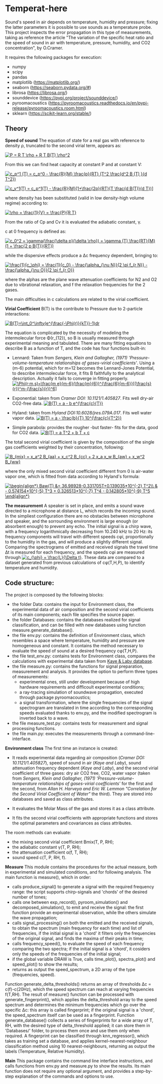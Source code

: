 # Temperat-here
Sound's speed in air depends on temperature, humidity and pressure; fixing the latter parameters it is possible to use sounds as a temperature probe. This project inspects the error propagation in this type of measurements, taking as reference the article "The variation of the specific heat ratio and the speed of sound in air with temperature, pressure, humidity, and CO2 concentration", by O.Cramer. 

It requires the following packages for execution:
 - numpy
 - scipy
 - pandas
 - matplotlib (https://matplotlib.org/)
 - seaborn (https://seaborn.pydata.org/#)
 - librosa (https://librosa.org/)
 - sounddevice (https://pypi.org/project/sounddevice/)
 - pyroomacoustics (https://pyroomacoustics.readthedocs.io/en/pypi-release/pyroomacoustics.room.html)
 - sklearn (https://scikit-learn.org/stable/)

Theory
-

**Speed of sound**
The equation of state for a real gas with reference to density ρ, truncated to the second virial term, appears as:

<a href="https://www.codecogs.com/eqnedit.php?latex=P&space;=&space;R&space;T&space;\rho&space;&plus;&space;R&space;T&space;B(T)&space;\rho^2" target="_blank"><img src="https://latex.codecogs.com/svg.latex?P&space;=&space;R&space;T&space;\rho&space;&plus;&space;R&space;T&space;B(T)&space;\rho^2" title="P = R T \rho + R T B(T) \rho^2" /></a>


From this we can find heat capacity at constant P and at constant V:


<a href="https://www.codecogs.com/eqnedit.php?latex=c_p^1&space;(T)&space;=&space;c_p^0&space;-&space;\frac{R}{M}&space;\frac{p}{RT}&space;(T^2&space;\frac{d^2&space;B&space;(T)&space;}{d&space;T^2})" target="_blank"><img src="https://latex.codecogs.com/gif.latex?c_p^1&space;(T)&space;=&space;c_p^0&space;-&space;\frac{R}{M}&space;\frac{p}{RT}&space;(T^2&space;\frac{d^2&space;B&space;(T)&space;}{d&space;T^2})" title="c_p^1 (T) = c_p^0 - \frac{R}{M} \frac{p}{RT} (T^2 \frac{d^2 B (T) }{d T^2})" /></a>


<a href="https://www.codecogs.com/eqnedit.php?latex=c_v^1(T)&space;=&space;c_p^1(T)&space;-&space;\frac{R}{M}[1&plus;\frac{2p}{RT}(T&space;\frac{d&space;B(T)}{d&space;T})]" target="_blank"><img src="https://latex.codecogs.com/svg.latex?c_v^1(T)&space;=&space;c_p^1(T)&space;-&space;\frac{R}{M}[1&plus;\frac{2p}{RT}(T&space;\frac{d&space;B(T)}{d&space;T})]" title="c_v^1(T) = c_p^1(T) - \frac{R}{M}[1+\frac{2p}{RT}(T \frac{d B(T)}{d T})]" /></a>

where density has been substituted (valid in low density-high volume regime) according to:

<a href="https://www.codecogs.com/eqnedit.php?latex=\rho&space;=&space;\frac{1}{V}&space;=&space;\frac{P}{R&space;T}" target="_blank"><img src="https://latex.codecogs.com/svg.latex?\rho&space;=&space;\frac{1}{V}&space;=&space;\frac{P}{R&space;T}" title="\rho = \frac{1}{V} = \frac{P}{R T}" /></a>

From the ratio of Cp and Cv it is evaluated the adiabatic constant, γ.

c at 0 frequency is defined as:


<a href="https://www.codecogs.com/eqnedit.php?latex=c_0^2&space;=&space;\gamma(\frac{\delta&space;p}{\delta&space;\rho})&space;=&space;\gamma&space;(T)&space;\frac{RT}{M}(1&space;&plus;&space;\frac{2&space;p&space;B(T)}{RT})" target="_blank"><img src="https://latex.codecogs.com/svg.latex?c_0^2&space;=&space;\gamma(\frac{\delta&space;p}{\delta&space;\rho})&space;=&space;\gamma&space;(T)&space;\frac{RT}{M}(1&space;&plus;&space;\frac{2&space;p&space;B(T)}{RT})" title="c_0^2 = \gamma(\frac{\delta p}{\delta \rho}) = \gamma (T) \frac{RT}{M}(1 + \frac{2 p B(T)}{RT})" /></a>

while the dispersive effects produce a Δc frequency dependent, bringing to:

<a href="https://www.codecogs.com/eqnedit.php?latex=\frac{1}{c_\phi}&space;=&space;\frac{1}{c_0}&space;-&space;\frac{\alpha_{\nu&space;N}}{2&space;\pi&space;f_{r&space;N}}&space;&-;&space;\frac{\alpha_{\nu&space;O}}{2&space;\pi&space;f_{r&space;O}}" target="_blank"><img src="https://latex.codecogs.com/svg.latex?\frac{1}{c_\phi}&space;=&space;\frac{1}{c_0}&space;-&space;\frac{\alpha_{\nu&space;N}}{2&space;\pi&space;f_{r&space;N}}&space;&plus;&space;\frac{\alpha_{\nu&space;O}}{2&space;\pi&space;f_{r&space;O}}" title="\frac{1}{c_\phi} = \frac{1}{c_0} - \frac{\alpha_{\nu N}}{2 \pi f_{r N}} - \frac{\alpha_{\nu O}}{2 \pi f_{r O}}" /></a>

where the alphas are the plane wave attenuation coefficients for N2 and O2 due to vibrational relaxation, and f the relaxation frequencies for the 2 gases. 

The main difficulties in c calculations are related to the virial coefficient.

**Virial Coefficient**
B(T) is the contribute to Pressure due to 2-particle interactions:

<a href="https://www.codecogs.com/eqnedit.php?latex=B(T)=\int_0^\infty(e^{\frac{-\Phi(r)}{kT}}-1)dr" target="_blank"><img src="https://latex.codecogs.com/gif.latex?B(T)=\int_0^\infty(e^{\frac{-\Phi(r)}{kT}}-1)dr" title="B(T)=\int_0^\infty(e^{\frac{-\Phi(r)}{kT}}-1)dr" /></a>

The equation is complicated by the necessity of modeling the intermolecular force Φ(r_{12}), so B is usually measured through experimental meaning and tabulated. There are many fitting equations to describe B as a function of T, and the code has four functions built-in:

- Lennard: Taken from *Sengers, Klein and Gallagher, (1971) 'Pressure-volume-temperature relationships of gases-virial coefficients'*. Using a (m-6) potential, which for m=12 becomes the Lennard-Jones Potential, to describe intermolecular force, it fits B faithfully to the analytical description. Actually it fails to converge in fitting properly.
<a href="https://www.codecogs.com/eqnedit.php?latex=\Phi(r;m,s)=\frac{m&space;e}{m-6}(\frac{m}{6})^{\frac{6}{m-6}}[(\frac{s}{r})^m-(\frac{s}{r})^6]" target="_blank"><img src="https://latex.codecogs.com/svg.latex?\Phi(r;m,s)=\frac{m&space;e}{m-6}(\frac{m}{6})^{\frac{6}{m-6}}[(\frac{s}{r})^m-(\frac{s}{r})^6]" title="\Phi(r;m,s)=\frac{m e}{m-6}(\frac{m}{6})^{\frac{6}{m-6}}[(\frac{s}{r})^m-(\frac{s}{r})^6]" /></a>

- Exponential: taken from *Cramer DOI: 10.1121/1.405827*. Fits well dry-air CO2-free data.
<a href="https://www.codecogs.com/eqnedit.php?latex=B(T)&space;=&space;a&space;-&space;b&space;e^{\frac{c}{T}}" target="_blank"><img src="https://latex.codecogs.com/svg.latex?B(T)&space;=&space;a&space;-&space;b&space;e^{\frac{c}{T}}" title="B(T) = a - b e^{\frac{c}{T}}" /></a>

- Hyland:  taken from *Hyland DOI:10.6028/jres.079A.017*. Fits well water vapor data.
<a href="https://www.codecogs.com/eqnedit.php?latex=B(T)&space;=&space;a&space;-&space;\frac{b}{T}&space;10^{\frac{c}{T^2}}" target="_blank"><img src="https://latex.codecogs.com/svg.latex?B(T)&space;=&space;a&space;-&space;\frac{b}{T}&space;10^{\frac{c}{T^2}}" title="B(T) = a - \frac{b}{T} 10^{\frac{c}{T^2}}" /></a>

- Simple parabola: provides the rougher -but faster- fits for the data, good for CO2 data.
<a href="https://www.codecogs.com/eqnedit.php?latex=B(T)&space;=&space;a&space;T^2&space;&plus;&space;b&space;T&space;&plus;&space;c" target="_blank"><img src="https://latex.codecogs.com/svg.latex?B(T)&space;=&space;a&space;T^2&space;&plus;&space;b&space;T&space;&plus;&space;c" title="B(T) = a T^2 + b T + c" /></a>



The total second virial coefficient is given by the composition of the single gas coefficients weighted by their concentration, following:

<a href="https://www.codecogs.com/eqnedit.php?latex=B_{mix}&space;=&space;x_a^2&space;B_{aa}&space;&plus;&space;x_c^2&space;B_{cc}&space;&plus;&space;2&space;x_a&space;x_w&space;B_{aw}&space;&plus;&space;x_w^2&space;B_{ww}" target="_blank"><img src="https://latex.codecogs.com/svg.latex?B_{mix}&space;=&space;x_a^2&space;B_{aa}&space;&plus;&space;x_c^2&space;B_{cc}&space;&plus;&space;2&space;x_a&space;x_w&space;B_{aw}&space;&plus;&space;x_w^2&space;B_{ww}" title="B_{mix} = x_a^2 B_{aa} + x_c^2 B_{cc} + 2 x_a x_w B_{aw} + x_w^2 B_{ww}" /></a>

where the only mixed second virial coefficient different from 0 is air-water vapor one, which is fitted from data according to Hyland's formula: 


<a href="https://www.codecogs.com/eqnedit.php?latex=\begin{align*}&space;Baw(T)&space;&=&space;36.98928-0.331705T&plus;0.139035*10^{-2}&space;T^2\\&space;&&space;-&space;0.574154*10^{-5}&space;T^3&space;&plus;&space;0.326513*10^{-7}&space;T^4&space;-&space;0.142805*10^{-9}&space;T^5&space;\end{align*}" target="_blank"><img src="https://latex.codecogs.com/svg.latex?\begin{align*}&space;Baw(T)&space;&=&space;36.98928-0.331705T&plus;0.139035*10^{-2}&space;T^2\\&space;&&space;-&space;0.574154*10^{-5}&space;T^3&space;&plus;&space;0.326513*10^{-7}&space;T^4&space;-&space;0.142805*10^{-9}&space;T^5&space;\end{align*}" title="\begin{align*} Baw(T) &= 36.98928-0.331705T+0.139035*10^{-2} T^2\\ & - 0.574154*10^{-5} T^3 + 0.326513*10^{-7} T^4 - 0.142805*10^{-9} T^5 \end{align*}" /></a>

**The measurement**
A speaker is set in place, and emits a sound wave directed to a microphone at distance L, which records the incoming sound. In the simpliest configuration there are no obstacles between microphone and speaker, and the sorrounding environment is large enough (or absorbent enough) to prevent any echo. The initial signal is a chirp wave, with a frequency logarithmically decreasing from 10.240 kHz to 20 Hz: its frequency components will travel with different speeds cφi, proportionally to the humidity in the gas, and will produce a slightly different signal. Comparing the spectrograms of emitted and received signals the travel time Δt is measured for each frequency, and the speeds cφi are measured through
<a href="https://www.codecogs.com/eqnedit.php?latex=c_{\phi}&space;=&space;\frac{L}{\Delta&space;t}" target="_blank"><img src="https://latex.codecogs.com/gif.latex?c_{\phi}&space;=&space;\frac{L}{\Delta&space;t}" title="c_{\phi} = \frac{L}{\Delta t}" /></a>. These data are compared to a dataset generated from previous calculations of cφ(T,H,P), to identify temperature and humidity.


Code structure:
-
The project is composed by the following blocks:
- the folder Data: contains the input for Environment class, the experimental data of air composition and the second virial coefficients of its main components; each file specifies the source paper.
- the folder Databases: contains the databases realized for signal classification, and can be filled with new databases using function measure.generate_database().
- the file env.py: contains the definition of Environment class, which resembles a space where temperature, humidity and pressure are homogeneous and constant. It contains the method necessary to evaluate the speed of sound at a desired frequency cφ(T,H,P).
- the file test_env.py: contains tests for Environment class, compares the calculations with experimental data taken from  <a href="https://web.archive.org/web/20190508003406/http://www.kayelaby.npl.co.uk/general_physics/2_4/2_4_1.html#speed_of_sound_in_air">Kaye & Laby database</a>.
- the file measure.py: contains the functions for signal preparation, measurement and analysis. It provides the option to perform three types of measurements:
  - experimental ones, still under development because of high hardware requirements and difficoult experimental conditions; 
  - a ray-tracing simulation of soundwave propagation, executed through package pyroomacoustics;
  - a signal transformation, where the single frequencies of the signal spectrogram are translated in time according to the corresponding speeds evaluated thanks to env.py, and the modified spectrogram is inverted back to a wave. 
- the file measure_test.py: contains tests for measurement and signal processing functions.
- the file main.py: executes the measurements through a command-line-interface.

**Environment class**
The first time an instance is created:

- It reads experimental data regarding air composition (*Cramer DOI: 10.1121/1.405827*), speed of sound in air (*Kaye and Laby*), sound attenuation frequency dependent (*Kaye and Laby*), and the second virial coefficient of three gases: dry air CO2 free, CO2, water vapor (taken from *Sengers, Klein and Gallagher, (1971) 'Pressure-volume-temperature relationships of gases-virial coefficients'* for the first and the second, from *Allan H. Harveya and Eric W. Lemmon "Correlation for the Second Virial Coefficient of Water"* the third). They are stored into databases and saved as class attributes.

- It evaluates the Molar Mass of the gas and stores it as a class attribute.

- It fits the second virial coefficients with appropriate functions and stores the optimal parameters and covariances as class attributes.

The room methods can evaluate:
 - the mixing second virial coefficient Bmix(T, P, RH);
 - the adiabatic constant γ(T, P, RH);
 - the attenuation coefficient α(f, T, RH);
 - sound speed c(T, P, RH, f). 

**Measure**
This module contains the procedures for the actual measure, both in experimental and simulated conditions, and for following analysis.
The main function is measure(), which in order:
 - calls produce_signal() to generate a signal with the required frequency range: the script supports chirp-signals and 'chords' of the desired number of tones;
 - calls one between exp_record(), pyroom_simulation() and decomposed_simulation(), to emit and receive the signal: the first function provide an experimental observation, while the others simulate the wave propagation;
 - calls signal_processing() on both the emitted and the received signals, to obtain the spectrum (main frequency for each time) and list of frequencies, if the initial signal is a 'chord' it filters only the frequencies of the original signal, and finds the maxima of their peaks in time;
 - calls frequency_speed(), to evaluate the speed of each frequency comparing the two spectra; if the initial signal is a 'chord', it cosiders only the speeds of the frequencies of the initial signal;
 - if the global variable DRAW is True, calls time_plot(), spectra_plot() and speed_plot() to show the results;
 - returns as output the speed_spectrum, a 2D array of the type (frequencies, speed).

Function generate_delta_thresholds() returns an array of thresholds Δc = c(f)-c(20Hz), which the speed spectrum can reach at varying frequencies f(T,RH).
The result of measure() function can be processed with generate_fingerprint(), which applies the delta_threshold array to the speed spectrum and determines the minimum frequencies which go over the specific Δc: this array is called fingerprint; if the original signal is a 'chord', the speed_spectrum itself can be used as a fingerprint.
Function generate_database() collects a series of fingerprints for a wide array of T, RH, with the desired type of delta_threshold applied; it can store them in 'Databases/' folder, to process them once and use them only when required.
A fingerprint can be classified through knn_regressor(), which takes as training set a database, and applies kernel-nearest-neighbour classification method using 10 nearest-neighbours, returning as output the labels (Temperature, Relative Humidity).

**Main**
This package contains the command line interface instructions, and calls functions from env.py and measure.py to show the results. Its main function does not require any optional argument, and provides a step-by-step explanation of the commands and options to use.
